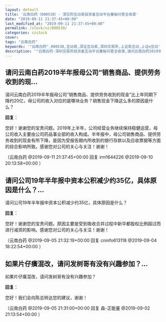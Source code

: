 ```yaml
---
layout: default
title: '云南白药（000538）- 深交所互动易投资者互动平台董秘问答全收录'
date: "2019-09-11 21:37:45+00:00"
last_modified_at: "2019-09-11 21:37:45+00:00"
permalink: /stock/sz/000538/
categories: szstock
cover: 
tags: "云南白药"
keywords: '"云南白药",000538,互动易,深证互动易,深圳交易所,上证易互动,上证e互动'
description: '"云南白药-深圳交易所投资者互动平台董秘问答全收录,请问云南白药2019半年报母公司“销售商品、提供劳务收到的现金”比上年同期下降约20亿，母公司的收入对应的是哪块业务？销售现金下降这么多的原因是什么？"'
---
```


## 请问云南白药2019半年报母公司“销售商品、提供劳务收到的现...

请问云南白药2019半年报母公司“销售商品、提供劳务收到的现金”比上年同期下降约20亿，母公司的收入对应的是哪块业务？销售现金下降这么多的原因是什么？

**回复**：

您好！谢谢您的宝贵问题。2019年上半年，公司经营业务继续保持稳健运营，母公司收入主要由公司药品事业部的收入构成。半年报中，母公司销售商品、提供劳务收到的现金有所下降，是因为受报告期内所收到的银行存款以及应收票据等方面的综合影响所致。感谢您对公司的关心与关注！谢谢！ 

（云南白药  @2019-09-11 21:37:45+00:00 回复 irm1644226  @2019-09-10 20:13:58+00:00 ）

## 请问公司19年半年报中资本公积减少约35亿，具体原因是什么？...

请问公司19年半年报中资本公积减少约35亿，具体原因是什么？

**回复**：

您好！谢谢您的宝贵问题。原因主要是受到吸收合并过程中新华都股权比例超过而进行减资的影响。感谢您对公司的关心与关注！谢谢！ 

（云南白药  @2019-09-05 21:32:19+00:00 回复 cninfo613118  @2019-09-04 18:22:54+00:00 ）

## 如果片仔癀混改，请问发树哥有没有兴趣参加？...

如果片仔癀混改，请问发树哥有没有兴趣参加？

**回复**：

您好！我们会向陈总转达您的建议，谢谢！ 

（云南白药  @2019-09-05 21:31:00+00:00 回复 森-正能量  @2019-09-02 21:13:54+00:00 ）

